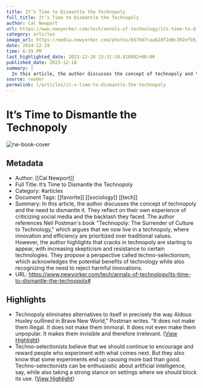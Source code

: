 ```yaml
---
title: It’s Time to Dismantle the Technopoly
full_title: It’s Time to Dismantle the Technopoly
author: Cal Newport
url: https://www.newyorker.com/tech/annals-of-technology/its-time-to-dismantle-the-technopoly#
category: articles
image_url: https://media.newyorker.com/photos/6579d7caab2df2d0c302efb9/16:9/w_1280,c_limit/Newport_Technopoly.jpg
date: 2024-12-29
time: 6:39 PM
last_highlighted_date: 2023-12-28 13:31:18.410492+00:00
published_date: 2023-12-18
summary: |
  In this article, the author discusses the concept of technopoly and the need to dismantle it. They reflect on their own experience of criticizing social media and the backlash they faced. The author references Neil Postman's book "Technopoly: The Surrender of Culture to Technology," which argues that we now live in a technopoly, where innovation and efficiency are prioritized over traditional values. However, the author highlights that cracks in technopoly are starting to appear, with increasing skepticism and resistance to certain technologies. They propose a perspective called techno-selectionism, which acknowledges the potential benefits of technology while also recognizing the need to reject harmful innovations.
source: reader
permalink: l/articles/it-s-time-to-dismantle-the-technopoly
---
```

# It’s Time to Dismantle the Technopoly

![rw-book-cover](https://media.newyorker.com/photos/6579d7caab2df2d0c302efb9/16:9/w_1280,c_limit/Newport_Technopoly.jpg)

## Metadata
- Author: [[Cal Newport]]
- Full Title: It’s Time to Dismantle the Technopoly
- Category: #articles
- Document Tags: [[favorite]] [[sociology]] [[tech]] 
- Summary: In this article, the author discusses the concept of technopoly and the need to dismantle it. They reflect on their own experience of criticizing social media and the backlash they faced. The author references Neil Postman's book "Technopoly: The Surrender of Culture to Technology," which argues that we now live in a technopoly, where innovation and efficiency are prioritized over traditional values. However, the author highlights that cracks in technopoly are starting to appear, with increasing skepticism and resistance to certain technologies. They propose a perspective called techno-selectionism, which acknowledges the potential benefits of technology while also recognizing the need to reject harmful innovations.
- URL: https://www.newyorker.com/tech/annals-of-technology/its-time-to-dismantle-the-technopoly#

## Highlights
- Technopoly eliminates alternatives to itself in precisely the way Aldous Huxley outlined in Brave New World,” Postman writes. “It does not make them illegal. It does not make them immoral. It does not even make them unpopular. It makes them invisible and therefore irrelevant. ([View Highlight](https://read.readwise.io/read/01hjr9s2kedk5qtc62qh61fa1e))
- Techno-selectionists believe that we should continue to encourage and reward people who experiment with what comes next. But they also know that some experiments end up causing more bad than good. Techno-selectionists can be enthusiastic about artificial intelligence, say, while also taking a strong stance on settings where we should block its use. ([View Highlight](https://read.readwise.io/read/01hjr9yj4xvs6s0j95by6hm5tz))


